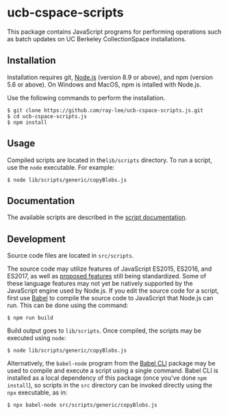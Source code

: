 # ucb-cspace-scripts

This package contains JavaScript programs for performing operations such as batch updates on UC Berkeley CollectionSpace installations.

## Installation

Installation requires git, [Node.js](https://nodejs.org/) (version 8.9 or above), and npm (version 5.6 or above). On Windows and MacOS, npm is intalled with Node.js.

Use the following commands to perform the installation.

```
$ git clone https://github.com/ray-lee/ucb-cspace-scripts.js.git
$ cd ucb-cspace-scripts.js
$ npm install
```

## Usage

Compiled scripts are located in the`lib/scripts` directory. To run a script, use the `node` executable. For example:

```
$ node lib/scripts/generic/copyBlobs.js
```

## Documentation

The available scripts are described in the [script documentation](./docs/README.md).

## Development

Source code files are located in `src/scripts`.

The source code may utilize features of JavaScript ES2015, ES2016, and ES2017, as well as [proposed features](https://github.com/tc39/proposals) still being standardized. Some of these language features may not yet be natively supported by the JavaScript engine used by Node.js. If you edit the source code for a script, first use [Babel](http://babeljs.io/) to compile the source code to JavaScript that Node.js can run. This can be done using the command:

```
$ npm run build
```

Build output goes to `lib/scripts`. Once compiled, the scripts may be executed using `node`:

```
$ node lib/scripts/generic/copyBlobs.js
```

Alternatively, the `babel-node` program from the [Babel CLI](https://babeljs.io/docs/usage/cli/) package may be used to compile and execute a script using a single command. Babel CLI is installed as a local dependency of this package (once you've done `npm install`), so scripts in the `src` directory can be invoked directly using the `npx` executable, as in:

```
$ npx babel-node src/scripts/generic/copyBlobs.js
```
